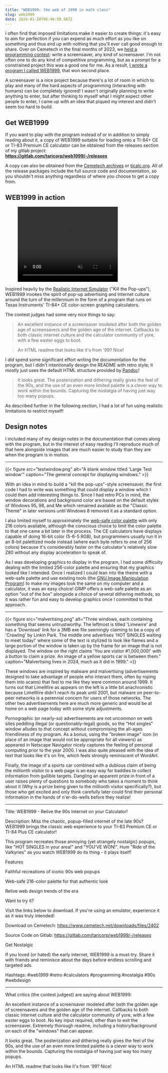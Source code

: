 ```yaml
---
title: "WEB1999: the web of 1999 in math class"
slug: web1999
date: 2024-01-28T06:40:50.987Z
---
```

I often find that imposed limitations make it easier to create things: it's easy to aim for perfection if you can expend as much effort as you like on something and thus end up with nothing that you'll ever call good enough to share.
Over on Cemetech in the final months of 2023, we [held a programming contest](https://www.cemetech.net/forum/viewtopic.php?t=19320): write a screensaver, any kind of screensaver. I'm not often one to do any kind of competitive programming, but as a prompt for a constrained project this was a good one for me. As a result, [I wrote a program I called WEB1999](https://www.cemetech.net/forum/viewtopic.php?t=19329), that won second place.

<!-- more -->

A screensaver is a nice project because there's a lot of room in which to play and many of the hard aspects of programming (interacting with humans) can be completely ignored! I wasn't originally planning to write anything to enter, but after thinking to myself what I might expect other people to enter, I came up with an idea that piqued my interest and didn't seem too hard to build. 

## Get WEB1999

If you want to play with the program instead of or in addition to simply reading about it, a copy of WEB1999 suitable for loading onto a TI-84+ CE or TI-83 Premium CE calculator can be obtained from the releases section of my gitlab project: \
**<https://gitlab.com/taricorp/web1999/-/releases>**

A copy can also be obtained from the [Cemetech archives](https://www.cemetech.net/downloads/files/2402) or [ticalc.org](https://www.ticalc.org/archives/files/fileinfo/479/47909.html). All of the release packages include the full source code and documentation, so you shouldn't miss anything regardless of where you choose to get a copy from.

## WEB1999 in action

<figure>
<video controls autoplay muted
       width="320" height="240" src="{{< resource "full99.webm" >}}"
       poster="{{< resource "promo.png" >}}">
<figcaption>WEB1999 in action.</figcaption>
</figure>

Inspired heavily by the [Realistic Internet Simulator](https://web.archive.org/web/20021204203905/https://www2.b3ta.com/realistic-internet-simulator/) ("Kill the Pop-ups"), WEB1999 invokes the spirit of pop-up advertising and Internet culture around the turn of the millennium in the form of a program that runs on Texas Instruments' TI-84+ CE color-screen graphing calculators.

The contest judges had some very nice things to say:

> An excellent instance of a screensaver modeled after both the golden age of screensavers and the golden age of the internet. Callbacks to both classic internet culture and the calculator community of yore, with a few easter eggs to boot.

> An HTML readme that looks like it's from '99? Nice!

I *did* spend some significant effort writing the documentation for the program, but I didn't intentionally design the README with retro style; it mostly just uses the default HTML structure provided by [Pandoc](https://pandoc.org/)!

> It looks great. The posterization and dithering really gives the feel of the 90s,
and the use of an even more limited palette is a clever way to work within the
bounds. Capturing the nostalgia of having just way too many popups.

As described further in the following section, I had a lot of fun using realistic limitations to restrict myself!

## Design notes

I included many of my design notes in the documentation that comes along with the program, but in the interest of easy reading I'll reproduce much of that here alongside images that are much easier to study than they are when the program is in motion.

---

{{< figure src="testwindow.png" alt="A blank window titled 'Large Test window'" caption="The general concept for displaying windows." >}}

With an idea in mind to build a "kill the pop-ups"-style screensaver, the first code I had to write was something that could display a window which I could then add interesting things to. Since I had retro PCs in mind, the window decorations and background color are based on the default styles of Windows 95, 98, and Me which remained available as the "Classic Theme" in later
versions until Windows 8 removed it as a standard option.

I also limited myself to approximately the [web-safe color palette](https://en.wikipedia.org/wiki/Web_colors#Web-safe_colors) with only 216 colors available, although the conscious choice to limit the color palette to that one came a bit later in the process. The CE calculators have displays capable of doing 16-bit color (5-6-5 RGB), but programmers usually run it in an 8-bit palettized mode instead (where each byte refers to one of 256 colors) because it's considerably faster on the calculator's relatively slow Z80 without any display acceleration to speak of.

As I was developing graphics to display in the program, I had some difficulty dealing with the limited 256-color palette and ensuring that my graphics looked like I intended. Once I realized I could lean into the theme with a web-safe palette and use existing tools (the [GNU Image Manipulation Program](https://www.gimp.org/)) to make my images look the same on my computer and a calculator, it was an easy choice! GIMP offers a web-safe palette as an option "out of the box" alongside a choice of several dithering methods, so it was rather fun and easy to develop graphics once I committed to that approach.

---

{{< figure src="malvertising.png" alt="Three windows, each containing something that seems untrustworthy. The leftmost is titled 'Limewire' and has a 'Download' link for a 3MB exe file seemingly claiming to be a copy of 'Crawling' by Linkin Park. The middle one advertises 'HOT SINGLES waiting to meet today!' where some of the text is stylized to look like flames and a large portion of the window is taken up by the frame for an image that is not displayed. The window on the right claims 'You are visitor #1,000,000!' with a button to claim a prize. An image of a yellow sports car is between them." caption="Malvertising lives in 2024, much as it did in 1999." >}}

These windows are inspired by malware and malvertising (advertisements designed to take advantage of people who interact them, often by roping them into scams) that feel to me like they were common around 1999. It turns out that LimeWire as appears on the left is a little bit anachronistic because LimeWire didn't reach its peak until 2001, but malware on peer-to-peer networks is a perennial concern for users of those networks. The other two advertisements here are much more generic and would be at home on a web page today with some style adjustments.

Pornographic (or nearly-so) advertisements are not uncommon on web sites peddling illegal (or questionably-legal) goods, so the "Hot singles" window alludes to that concept without compromising the all-ages friendliness of my program. As a bonus, using the "broken image" icon (in place of an image that would not be appropriate for all viewers) as appeared in Netscape Navigator nicely captures the feeling of personal computing prior to the year 2000. I was also quite pleased with the idea of text that looks like it's on fire, which feels strongly reminiscent of WordArt.

Finally, the image of a sports car combined with a dubious claim of being the millionth visitor to a web page is an easy way for baddies to collect information from gullible targets. Dangling an apparent prize in front of a user raises plenty of questions to somebody who takes a moment to think about it (Why is a prize being given to the millionth visitor specifically?), but those who get excited and only think carefully later could find their personal information in the hands of n'er-do-wells before they realize!

- - -

Title: WEB1999 - Relive the 90s Internet on your Calculator!

Description:  Miss the chaotic, popup-filled internet of the late 90s? WEB1999 brings the classic web experience to your TI-83 Premium CE or TI-84 Plus CE calculator!

This program recreates those annoying (yet strangely nostalgic) popups, like "HOT SINGLES in your area!" and "YOU'VE WON!".  Hum "Ride of the Valkyries" as you watch WEB1999 do its thing - it plays itself!

Features

Faithful recreations of iconic 90s web popups

Web-safe 216-color palette for that authentic look

Relive web design trends of the era

Want to try it?

Visit the links below to download. If you're using an emulator, experience it as it was truly intended!

Download on Cemetech: https://www.cemetech.net/downloads/files/2402

Source Code on Gitlab: https://gitlab.com/taricorp/web1999/-/releases

Get Nostalgic

If you loved (or hated) the early internet, WEB1999 is a must-try.  Share it with friends and reminisce about the days before endless scrolling and targeted ads.

Hashtags: #web1999 #retro #calculators #programming #nostalgia #90s #webdesign

---

What critics (the contest judgest) are saying about WEB1999:

An excellent instance of a screensaver modeled after both the golden age of screensavers and the golden
age of the internet. Callbacks to both classic internet culture and the calculator community of yore,
with a few easter eggs to boot. No key input required, other than to exit the screensaver. Extremely thorough
readme, including a history/background on each of the "windows" that can appear.

It looks great. The posterization and dithering really gives the feel of the 90s,
and the use of an even more limited palette is a clever way to work within the
bounds. Capturing the nostalgia of having just way too many popups.

An HTML readme that looks like it's from '99? Nice!
